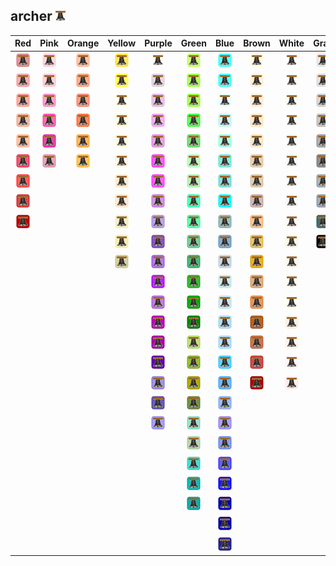 ## archer ![archer](../../icons/buildings/church.png)
| Red | Pink | Orange | Yellow | Purple | Green | Blue | Brown | White | Gray |
|:-:|:-:|:-:|:-:|:-:|:-:|:-:|:-:|:-:|:-:|
| ![IndianRed](../../icons/buildings/church/IndianRed.png) | ![Pink](../../icons/buildings/church/Pink.png) | ![LightSalmon](../../icons/buildings/church/LightSalmon.png) | ![Gold](../../icons/buildings/church/Gold.png) | ![Lavender](../../icons/buildings/church/Lavender.png) | ![GreenYellow](../../icons/buildings/church/GreenYellow.png) | ![Aqua](../../icons/buildings/church/Aqua.png) | ![Cornsilk](../../icons/buildings/church/Cornsilk.png) | ![White](../../icons/buildings/church/White.png) | ![Gainsboro](../../icons/buildings/church/Gainsboro.png) |
| ![LightCoral](../../icons/buildings/church/LightCoral.png) | ![LightPink](../../icons/buildings/church/LightPink.png) | ![Coral](../../icons/buildings/church/Coral.png) | ![Yellow](../../icons/buildings/church/Yellow.png) | ![Thistle](../../icons/buildings/church/Thistle.png) | ![Chartreuse](../../icons/buildings/church/Chartreuse.png) | ![Cyan](../../icons/buildings/church/Cyan.png) | ![BlanchedAlmond](../../icons/buildings/church/BlanchedAlmond.png) | ![Snow](../../icons/buildings/church/Snow.png) | ![LightGray](../../icons/buildings/church/LightGray.png) |
| ![Salmon](../../icons/buildings/church/Salmon.png) | ![HotPink](../../icons/buildings/church/HotPink.png) | ![Tomato](../../icons/buildings/church/Tomato.png) | ![LightYellow](../../icons/buildings/church/LightYellow.png) | ![Plum](../../icons/buildings/church/Plum.png) | ![LawnGreen](../../icons/buildings/church/LawnGreen.png) | ![LightCyan](../../icons/buildings/church/LightCyan.png) | ![Bisque](../../icons/buildings/church/Bisque.png) | ![HoneyDew](../../icons/buildings/church/HoneyDew.png) | ![Silver](../../icons/buildings/church/Silver.png) |
| ![DarkSalmon](../../icons/buildings/church/DarkSalmon.png) | ![DeepPink](../../icons/buildings/church/DeepPink.png) | ![OrangeRed](../../icons/buildings/church/OrangeRed.png) | ![LemonChiffon](../../icons/buildings/church/LemonChiffon.png) | ![Violet](../../icons/buildings/church/Violet.png) | ![Lime](../../icons/buildings/church/Lime.png) | ![PaleTurquoise](../../icons/buildings/church/PaleTurquoise.png) | ![NavajoWhite](../../icons/buildings/church/NavajoWhite.png) | ![MintCream](../../icons/buildings/church/MintCream.png) | ![DarkGray](../../icons/buildings/church/DarkGray.png) |
| ![LightSalmon](../../icons/buildings/church/LightSalmon.png) | ![MediumVioletRed](../../icons/buildings/church/MediumVioletRed.png) | ![DarkOrange](../../icons/buildings/church/DarkOrange.png) | ![LightGoldenrodYellow](../../icons/buildings/church/LightGoldenrodYellow.png) | ![Orchid](../../icons/buildings/church/Orchid.png) | ![LimeGreen](../../icons/buildings/church/LimeGreen.png) | ![Aquamarine](../../icons/buildings/church/Aquamarine.png) | ![Wheat](../../icons/buildings/church/Wheat.png) | ![Azure](../../icons/buildings/church/Azure.png) | ![Gray](../../icons/buildings/church/Gray.png) |
| ![Crimson](../../icons/buildings/church/Crimson.png) | ![PaleVioletRed](../../icons/buildings/church/PaleVioletRed.png) | ![Orange](../../icons/buildings/church/Orange.png) | ![PapayaWhip](../../icons/buildings/church/PapayaWhip.png) | ![Fuchsia](../../icons/buildings/church/Fuchsia.png) | ![PaleGreen](../../icons/buildings/church/PaleGreen.png) | ![Turquoise](../../icons/buildings/church/Turquoise.png) | ![BurlyWood](../../icons/buildings/church/BurlyWood.png) | ![AliceBlue](../../icons/buildings/church/AliceBlue.png) | ![DimGray](../../icons/buildings/church/DimGray.png) |
| ![Red](../../icons/buildings/church/Red.png) | | | ![Moccasin](../../icons/buildings/church/Moccasin.png) | ![Magenta](../../icons/buildings/church/Magenta.png) | ![LightGreen](../../icons/buildings/church/LightGreen.png) | ![MediumTurquoise](../../icons/buildings/church/MediumTurquoise.png) | ![Tan](../../icons/buildings/church/Tan.png) | ![GhostWhite](../../icons/buildings/church/GhostWhite.png) | ![LightSlateGray](../../icons/buildings/church/LightSlateGray.png) |
| ![FireBrick](../../icons/buildings/church/FireBrick.png) | | | ![PeachPuff](../../icons/buildings/church/PeachPuff.png) | ![MediumOrchid](../../icons/buildings/church/MediumOrchid.png) | ![MediumSpringGreen](../../icons/buildings/church/MediumSpringGreen.png) | ![DarkTurquoise](../../icons/buildings/church/DarkTurquoise.png) | ![RosyBrown](../../icons/buildings/church/RosyBrown.png) | ![WhiteSmoke](../../icons/buildings/church/WhiteSmoke.png) | ![SlateGray](../../icons/buildings/church/SlateGray.png) |
| ![DarkRed](../../icons/buildings/church/DarkRed.png) | | | ![PaleGoldenrod](../../icons/buildings/church/PaleGoldenrod.png) | ![MediumPurple](../../icons/buildings/church/MediumPurple.png) | ![SpringGreen](../../icons/buildings/church/SpringGreen.png) | ![CadetBlue](../../icons/buildings/church/CadetBlue.png) | ![SandyBrown](../../icons/buildings/church/SandyBrown.png) | ![SeaShell](../../icons/buildings/church/SeaShell.png) | ![DarkSlateGray](../../icons/buildings/church/DarkSlateGray.png) |
| | | | ![Khaki](../../icons/buildings/church/Khaki.png) | ![RebeccaPurple](../../icons/buildings/church/RebeccaPurple.png) | ![MediumSeaGreen](../../icons/buildings/church/MediumSeaGreen.png) | ![SteelBlue](../../icons/buildings/church/SteelBlue.png) | ![Goldenrod](../../icons/buildings/church/Goldenrod.png) | ![Beige](../../icons/buildings/church/Beige.png) | ![Black](../../icons/buildings/church/Black.png) |
| | | | ![DarkKhaki](../../icons/buildings/church/DarkKhaki.png) | ![BlueViolet](../../icons/buildings/church/BlueViolet.png) | ![SeaGreen](../../icons/buildings/church/SeaGreen.png) | ![LightSteelBlue](../../icons/buildings/church/LightSteelBlue.png) | ![DarkGoldenrod](../../icons/buildings/church/DarkGoldenrod.png) | ![OldLace](../../icons/buildings/church/OldLace.png) | |
| | | | | ![DarkViolet](../../icons/buildings/church/DarkViolet.png) | ![ForestGreen](../../icons/buildings/church/ForestGreen.png) | ![PowderBlue](../../icons/buildings/church/PowderBlue.png) | ![Peru](../../icons/buildings/church/Peru.png) | ![FloralWhite](../../icons/buildings/church/FloralWhite.png) | |
| | | | | ![DarkOrchid](../../icons/buildings/church/DarkOrchid.png) | ![Green](../../icons/buildings/church/Green.png) | ![LightBlue](../../icons/buildings/church/LightBlue.png) | ![Chocolate](../../icons/buildings/church/Chocolate.png) | ![Ivory](../../icons/buildings/church/Ivory.png) | |
| | | | | ![DarkMagenta](../../icons/buildings/church/DarkMagenta.png) | ![DarkGreen](../../icons/buildings/church/DarkGreen.png) | ![SkyBlue](../../icons/buildings/church/SkyBlue.png) | ![SaddleBrown](../../icons/buildings/church/SaddleBrown.png) | ![AntiqueWhite](../../icons/buildings/church/AntiqueWhite.png) | |
| | | | | ![Purple](../../icons/buildings/church/Purple.png) | ![YellowGreen](../../icons/buildings/church/YellowGreen.png) | ![LightSkyBlue](../../icons/buildings/church/LightSkyBlue.png) | ![Sienna](../../icons/buildings/church/Sienna.png) | ![Linen](../../icons/buildings/church/Linen.png) | |
| | | | | ![Indigo](../../icons/buildings/church/Indigo.png) | ![OliveDrab](../../icons/buildings/church/OliveDrab.png) | ![DeepSkyBlue](../../icons/buildings/church/DeepSkyBlue.png) | ![Brown](../../icons/buildings/church/Brown.png) | ![LavenderBlush](../../icons/buildings/church/LavenderBlush.png) | |
| | | | | ![SlateBlue](../../icons/buildings/church/SlateBlue.png) | ![Olive](../../icons/buildings/church/Olive.png) | ![DodgerBlue](../../icons/buildings/church/DodgerBlue.png) | ![Maroon](../../icons/buildings/church/Maroon.png) | ![MistyRose](../../icons/buildings/church/MistyRose.png) | |
| | | | | ![DarkSlateBlue](../../icons/buildings/church/DarkSlateBlue.png) | ![DarkOliveGreen](../../icons/buildings/church/DarkOliveGreen.png) | ![CornflowerBlue](../../icons/buildings/church/CornflowerBlue.png) | | | |
| | | | | ![MediumSlateBlue](../../icons/buildings/church/MediumSlateBlue.png) | ![MediumAquamarine](../../icons/buildings/church/MediumAquamarine.png) | ![MediumSlateBlue](../../icons/buildings/church/MediumSlateBlue.png) | | | |
| | | | | | ![DarkSeaGreen](../../icons/buildings/church/DarkSeaGreen.png) | ![RoyalBlue](../../icons/buildings/church/RoyalBlue.png) | | | |
| | | | | | ![LightSeaGreen](../../icons/buildings/church/LightSeaGreen.png) | ![Blue](../../icons/buildings/church/Blue.png) | | | |
| | | | | | ![DarkCyan](../../icons/buildings/church/DarkCyan.png) | ![MediumBlue](../../icons/buildings/church/MediumBlue.png) | | | |
| | | | | | ![Teal](../../icons/buildings/church/Teal.png) | ![DarkBlue](../../icons/buildings/church/DarkBlue.png) | | | |
| | | | | | | ![Navy](../../icons/buildings/church/Navy.png) | | | |
| | | | | | | ![MidnightBlue](../../icons/buildings/church/MidnightBlue.png) | | | |